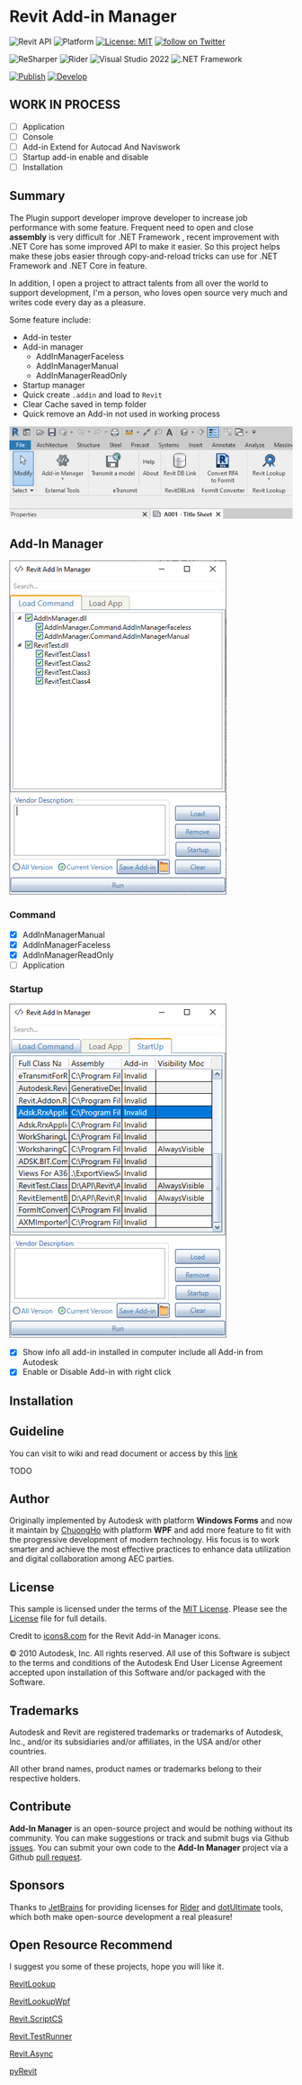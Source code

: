 
# Revit Add-in Manager
![Revit API](https://img.shields.io/badge/Revit%20API-2021-blue.svg)
![Platform](https://img.shields.io/badge/platform-Windows-lightgray.svg)
[![License: MIT](https://img.shields.io/badge/License-MIT-yellow.svg)](https://opensource.org/licenses/MIT)
<a href="https://twitter.com/intent/follow?screen_name=chuongmep">
        <img src="https://img.shields.io/twitter/follow/chuongmep?style=social&logo=twitter"
            alt="follow on Twitter"></a>

![ReSharper](https://img.shields.io/badge/ReSharper-2021.3.2-yellow)
![Rider](https://img.shields.io/badge/Rider-2021.3.2-yellow)
![Visual Studio 2022](https://img.shields.io/badge/Visual_Studio_2022-17.1.0-yellow)
![.NET Framework](https://img.shields.io/badge/.NET_Framework-4.8-yellow)

[![Publish](../../actions/workflows/Publish.yml/badge.svg)](../../actions)
[![Develop](../../actions/workflows/Develop.yml/badge.svg)](../../actions)

## WORK IN PROCESS

- [ ] Application
- [ ] Console
- [ ] Add-in Extend for Autocad And Naviswork
- [ ] Startup add-in enable and disable
- [ ] Installation

## Summary

The Plugin support developer improve developer to increase job performance with some feature. Frequent need to open and close **assembly** is very difficult for .NET Framework , recent improvement with .NET Core has some improved API to make it easier. So this project helps make these jobs easier through copy-and-reload tricks can use for .NET Framework and .NET Core in feature.

In addition, I open a project to attract talents from all over the world to support development, I'm a person, who loves open source very much and writes code every day as a pleasure.

Some feature include: 
- Add-in tester
- Add-in manager
    - AddInManagerFaceless
    - AddInManagerManual
    - AddInManagerReadOnly
- Startup manager
- Quick create `.addin` and load to `Revit`
- Clear Cache saved in temp folder
- Quick remove an Add-in not used in working process

![](pic/Revit_3h2Yrkpc0h.png)

## Add-In Manager

![](pic/_Image_9044512f-8ec0-4f18-a18f-4ec98ead1974.png)

### Command

- [x] AddInManagerManual
- [x] AddInManagerFaceless
- [x] AddInManagerReadOnly
- [ ] Application
### Startup

![](pic/_Image_fd36c982-f8dd-4961-af2c-61301ee6eb4a.png)

- [x] Show info all add-in installed in computer include all Add-in from Autodesk
- [x] Enable or Disable Add-in with right click

## Installation

## Guideline

You can visit to wiki and read document or access by this [link](https://github.com/chuongmep/RevitAddInManager/wiki/How-To-Use-Add-In-Manager)

TODO

## Author

Originally implemented by Autodesk with platform **Windows Forms** and now it maintain by [ChuongHo](https://github.com/chuongmep) with platform **WPF** and add more feature to fit with the progressive development of modern technology. His focus is to work smarter and achieve the most effective practices to enhance data utilization and digital collaboration among AEC parties.

## License

This sample is licensed under the terms of the [MIT License](http://opensource.org/licenses/MIT). Please see the [License](License.md) file for full details.

Credit to [icons8.com](https://icons8.com) for the Revit Add-in Manager icons.

© 2010 Autodesk, Inc.  All rights reserved. All use of this Software is subject to the terms and conditions of the Autodesk End User License Agreement accepted upon installation of this Software and/or packaged with the Software.

## Trademarks

Autodesk and Revit  are registered trademarks or trademarks of Autodesk, Inc., and/or its subsidiaries and/or affiliates, in the USA and/or other countries. 

All other brand names, product names or trademarks belong to their respective holders.

## Contribute

**Add-In Manager** is an open-source project and would be nothing without its community. You can make suggestions or track and submit bugs via Github [issues](https://docs.github.com/en/issues/tracking-your-work-with-issues/creating-an-issue). You can submit your own code to the **Add-In Manager** project via a Github [pull request](https://docs.github.com/en/pull-requests/collaborating-with-pull-requests/proposing-changes-to-your-work-with-pull-requests/about-pull-requests).

## Sponsors

Thanks to [JetBrains](https://www.jetbrains.com/) for providing licenses for [Rider](https://www.jetbrains.com/rider/) and [dotUltimate](https://www.jetbrains.com/dotnet/) tools, which both make open-source development a real pleasure!

## Open Resource Recommend

I suggest you some of these projects, hope you will like it.

[RevitLookup](https://github.com/jeremytammik/RevitLookup)

[RevitLookupWpf](https://github.com/chuongmep/RevitLookupWpf)

[Revit.ScriptCS](https://github.com/sridharbaldava/Revit.ScriptCS)

[Revit.TestRunner](https://github.com/geberit/Revit.TestRunner)

[Revit.Async](https://github.com/KennanChan/Revit.Async)

[pyRevit](https://github.com/eirannejad/pyRevit)